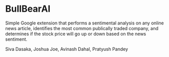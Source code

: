 # BullBearAI

Simple Google extension that performs a sentimental analysis on any online news article, identifies the most common publically traded company, and determines if the stock price will go up or down based on the news sentiment.

Siva Dasaka, Joshua Joe, Avinash Dahal, Pratyush Pandey

